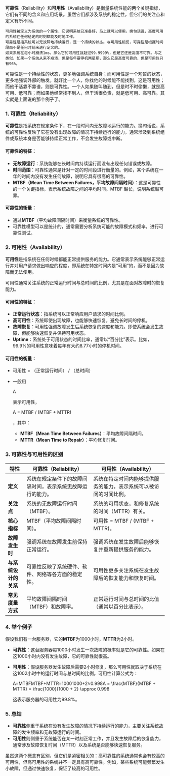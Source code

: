 **可靠性**（Reliability）和**可用性**（Availability）是衡量系统性能的两个关键指标，它们有不同的含义和应用场景。虽然它们都涉及系统的稳定性，但它们的关注点和定义有所不同。

```
可用性被定义为系统的一个属性，它说明系统已准备好，马上就可以使用。换句话说，高度可用的系统在任何给定的时刻都能及时地工作。
可靠性是指系统可以无故障地持续运行，是一个持续的状态。与可用性相反，可靠性是根据时间段而不是任何时刻来进行定义的。
如果系统在每小时崩溃1ms，那么它的可用性就超过99.9999%，但是它还是高度不可靠。与之类似，如果一个系统从来不崩溃，但是每年要停机两星期，那么它是高度可靠的，但是可用性只有96%。
```

可靠性是一个持续性的状态，更多地强调系统自身；而可用性是一个短暂的状态，更多地强调外部的触发。就好比一个人，你找他的时候能不能找到，这是可用性；而他干活靠不靠谱，则是可靠性。一个人如果随叫随到，但是时不时偷懒，就是高可用、低可靠；而如果他经常找不到人，但干活很负责，就是低可用、高可靠。其实就是上面说的那个例子了。


### 1. **可靠性（Reliability）**

**可靠性**是指系统在规定条件下，在一段时间内无故障地运行的能力。换句话说，系统的可靠性反映了它在没有出现故障的情况下持续运行的能力，通常涉及到系统组件或系统本身是否能够持续正常工作，不会发生故障或中断。

#### 可靠性的特征：

- **无故障运行**：系统能够在长时间内持续运行而没有出现任何错误或故障。
- **时间范围**：可靠性通常是针对一定的时间段进行衡量的。例如，某个系统在一年的时间内没有发生任何故障，说明它具有很高的可靠性。
- **MTBF（Mean Time Between Failures，平均故障间隔时间）**：这是可靠性的一个关键指标，表示系统故障之间的平均时间。MTBF 越长，说明系统越可靠。

#### 可靠性的衡量：

- 通过**MTBF**（平均故障间隔时间）来衡量系统的可靠性。
- 可靠性模型可以是统计的，通常需要分析系统可能的故障模式和频率，进行可靠性测试。

### 2. **可用性（Availability）**

**可用性**是指系统在任何时候都能正常提供服务的能力。它通常表示系统能够正常运行并对用户请求做出响应的程度，即系统在特定时间内是“可用”的，而不是因为故障而无法使用。

可用性通常关注系统的正常运行时间与总时间的比例，尤其是在面对故障时的恢复能力。

#### 可用性的特征：

- **正常运行状态**：指系统可以正常响应用户请求的时间比例。
- **高可用性**：系统即使出现故障，也能够快速恢复，避免长时间的停机。
- **故障恢复**：可用性强调故障发生后系统恢复的速度和能力。即使系统会发生故障，但能够快速恢复并保持可用状态。
- **Uptime**：系统处于可用状态的时间比率，通常以“百分比”表示。比如，99.9%的可用性意味着每年有大约8.77小时的停机时间。

#### 可用性的衡量：

- 可用性 = （正常运行时间） / （总时间）

- 一般用

  A

  表示可用性，

  A = MTBF / (MTBF + MTTR)

  ，其中：

  - **MTBF（Mean Time Between Failures）**：平均故障间隔时间。
  - **MTTR（Mean Time to Repair）**：平均修复时间。

### 3. **可靠性与可用性的区别**

| **特性**             | **可靠性（Reliability）**                                  | **可用性（Availability）**                                   |
| -------------------- | ---------------------------------------------------------- | ------------------------------------------------------------ |
| **定义**             | 系统在规定条件下的故障间隔时间，表示系统无故障运行的能力。 | 系统在特定时间内能够提供服务的能力，表示系统可以被访问的时间比例。 |
| **关注点**           | 系统的无故障运行时间（MTBF）。                             | 系统的可用状态，和修复系统的时间（MTTR）有关。               |
| **核心指标**         | MTBF（平均故障间隔时间）。                                 | 可用性 = MTBF / (MTBF + MTTR)。                              |
| **故障发生时**       | 强调系统在故障发生前保持正常运行。                         | 强调系统在发生故障后能够恢复并重新提供服务的能力。           |
| **与系统设计的关系** | 可靠性反映了系统硬件、软件、网络等各方面的稳定性。         | 可用性更多关注系统在发生故障后的恢复能力和恢复时间。         |
| **常见度量方式**     | 平均故障间隔时间（MTBF）和故障率。                         | 正常运行时间与总时间的比值（通常以百分比表示）。             |

### 4. **举个例子**

假设我们有一台服务器，它的**MTBF**为1000小时，**MTTR**为2小时。

- **可靠性**：这台服务器每1000小时发生一次故障的概率就是它的可靠性。如果在这1000小时内没有发生故障，它的可靠性就很高。

- **可用性**：假设服务器发生故障后需要2小时修复，那么可用性就取决于系统在这1002小时中的运行时间与总时间的比例。可用性计算公式为：

  A=MTBFMTBF+MTTR=10001000+2≈0.998A = \frac{MTBF}{MTBF + MTTR} = \frac{1000}{1000 + 2} \approx 0.998

  这表示服务器的可用性为99.8%。

### 5. **总结**

- **可靠性**侧重于系统在没有发生故障的情况下持续运行的能力，主要关注系统故障的发生频率和无故障运行的时间。
- **可用性**则侧重于系统能否在某一时刻正常工作，并且发生故障后的恢复能力，通常涉及故障恢复时间（MTTR）以及系统是否能够快速恢复服务。

虽然这两个概念有区别，但它们是紧密相关的：高可靠性的系统通常也会有较高的可用性，但高可用性的系统并不一定具有高可靠性。例如，某些系统可能频繁发生小故障，但通过快速恢复，保证了较高的可用性。